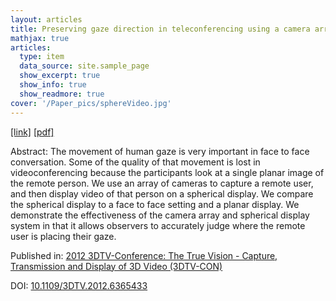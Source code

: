 ```yaml
---
layout: articles
title: Preserving gaze direction in teleconferencing using a camera array and a spherical display
mathjax: true
articles: 
  type: item
  data_source: site.sample_page
  show_excerpt: true
  show_info: true
  show_readmore: true
cover: '/Paper_pics/sphereVideo.jpg'
---
```


[[link]](https://ieeexplore.ieee.org/document/6365433)
  [[pdf]](https://ieeexplore.ieee.org/stamp/stamp.jsp?tp=&arnumber=6365433)

Abstract:
The movement of human gaze is very important in face to face conversation. Some of the quality of that movement is lost in videoconferencing because the participants look at a single planar image of the remote person. We use an array of cameras to capture a remote user, and then display video of that person on a spherical display. We compare the spherical display to a face to face setting and a planar display. We demonstrate the effectiveness of the camera array and spherical display system in that it allows observers to accurately judge where the remote user is placing their gaze.

Published in: [2012 3DTV-Conference: The True Vision - Capture, Transmission and Display of 3D Video (3DTV-CON)](https://ieeexplore.ieee.org/xpl/conhome/6360093/proceeding)

DOI: [10.1109/3DTV.2012.6365433](https://ieeexplore.ieee.org/document/6365433)

